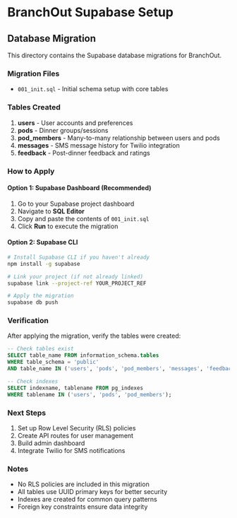 # BranchOut Supabase Setup

## Database Migration

This directory contains the Supabase database migrations for BranchOut.

### Migration Files

- `001_init.sql` - Initial schema setup with core tables

### Tables Created

1. **users** - User accounts and preferences
2. **pods** - Dinner groups/sessions  
3. **pod_members** - Many-to-many relationship between users and pods
4. **messages** - SMS message history for Twilio integration
5. **feedback** - Post-dinner feedback and ratings

### How to Apply

#### Option 1: Supabase Dashboard (Recommended)
1. Go to your Supabase project dashboard
2. Navigate to **SQL Editor**
3. Copy and paste the contents of `001_init.sql`
4. Click **Run** to execute the migration

#### Option 2: Supabase CLI
```bash
# Install Supabase CLI if you haven't already
npm install -g supabase

# Link your project (if not already linked)
supabase link --project-ref YOUR_PROJECT_REF

# Apply the migration
supabase db push
```

### Verification

After applying the migration, verify the tables were created:

```sql
-- Check tables exist
SELECT table_name FROM information_schema.tables 
WHERE table_schema = 'public' 
AND table_name IN ('users', 'pods', 'pod_members', 'messages', 'feedback');

-- Check indexes
SELECT indexname, tablename FROM pg_indexes 
WHERE tablename IN ('users', 'pods', 'pod_members');
```

### Next Steps

1. Set up Row Level Security (RLS) policies
2. Create API routes for user management
3. Build admin dashboard
4. Integrate Twilio for SMS notifications

### Notes

- No RLS policies are included in this migration
- All tables use UUID primary keys for better security
- Indexes are created for common query patterns
- Foreign key constraints ensure data integrity
